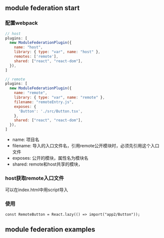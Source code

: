 ## module federation start

### 配置webpack

``` javascript
// host
plugins: [
  new ModuleFederationPlugin({
    name: "host",
    library: { type: "var", name: "host" },
    remotes: ['remote'],
    shared: ["react", "react-dom"],
  }),
]

// remote
plugins: [
  new ModuleFederationPlugin({
    name: "remote",
    library: { type: "var", name: "remote" },
    filename: "remoteEntry.js",
    exposes: {
      'Button': './src/Button.tsx',
    },
    shared: ["react", "react-dom"],
  }),
]
```

 - name: 项目名
 - filename: 导入的入口文件名，引用remote公开模块时，必须先引用这个入口文件
 - exposes: 公开的模块，属性名为模块名
 - shared: remote和host共享的模块，

### host获取remote入口文件
可以在index.html中用script导入

### 使用

```tsx
const RemoteButton = React.lazy(() => import("app2/Button"));
```


## module federation examples